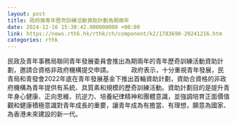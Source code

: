 ```yaml
---
layout: post
title: 政府推青年歷奇訓練活動資助計劃為期兩年
date: 2024-12-16 15:38:42.000000000 +08:00
link: https://news.rthk.hk/rthk/ch/component/k2/1783690-20241216.htm
categories: rthk
---
```


民政及青年事務局聯同青年發展委員會推出為期兩年的青年歷奇訓練活動資助計劃，邀請合資格非政府機構提交申請。　
　　
政府表示，十分重視青年發展，民青局和青發會2022年底在青年發展基金下推出首輪資助計劃，資助合資格的非政府機構為青年提供有系統、具質素和規模的歷奇訓練活動。資助計劃目的是提升青年身心健康、正向思維、抗逆力、培養紀律精神和團體意識，並強調培育正面價值觀和健康積極意識對青年成長的重要，讓青年成為有擔當、有理想，願意為國家、為香港未來建設的新一代。
